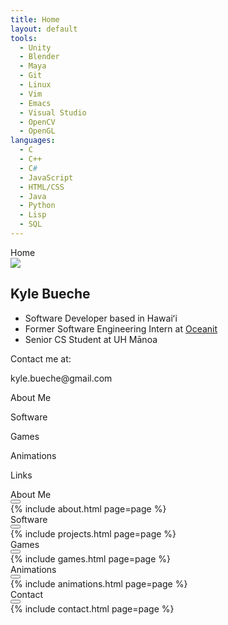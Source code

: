 ```yaml
---
title: Home
layout: default
tools:
  - Unity
  - Blender
  - Maya
  - Git
  - Linux
  - Vim
  - Emacs
  - Visual Studio
  - OpenCV
  - OpenGL
languages:
  - C
  - C++
  - C#
  - JavaScript
  - HTML/CSS
  - Java
  - Python
  - Lisp
  - SQL
---
```


<!-- Main Window -->
<div id="main-window" class="window">
    <div class="title-bar">
        <div class="title-bar-text">Home</div>
    </div>
    <div class="window-body">
        <article role="tabpanel">
            <div class="row">
                <div class="col">
                    <img src="https://github.com/kylebueche.png" class="circle-img">
                </div>
                <div class="col center">
                    <h2>Kyle Bueche</h2>
					<ul>
						<li class="text-md">Software Developer based in Hawaiʻi</li> 
						<li class="text-md">Former Software Engineering Intern at <a target="_blank" class="icon-color bold" href="https://oceanit.com/">Oceanit</a></li>
						<li class="text-md">Senior CS Student at UH Mānoa</li>
					</ul>
                    <p>Contact me at: <p class="grey bold">kyle.bueche@gmail.com</p></p>
                </div> 
            </div>
        </article>
        <div class="icon-buttons row center">
            <div class="icon-button col center align-center">
                <i id="about-button" aria-label="about" class="fa-regular fa-circle-user"></i>
                <p class="bold">About Me</p>
            </div>
            <div class="icon-button col center align-center">
                <i id="software-button" aria-label="software" class="fa-regular fa-file-code"></i>
                <p class="bold">Software</p>
            </div>
            <div class="icon-button col center align-center">
                <i id="games-button" aria-label="games" class="fa-regular fa-keyboard"></i>
                <p class="bold">Games</p>
            </div>
            <div class="icon-button col center align-center">
                <i id="animations-button" aria-label="animations" class="fa-regular fa-pen-to-square"></i>
                <p class="bold">Animations</p>
            </div>
            <div class="icon-button col center align-center">
                <i id="contact-button" aria-label="contact" class="fa-regular fa-paper-plane"></i>
                <p class="bold">Links</p>
            </div>
        </div>
    </div>
</div>

<!-- About Window -->
<div id="about" class="draggable">
    <div class="window">
        <div class="title-bar">
            <div class="title-bar-text">About Me</div>
            <div class="title-bar-controls">
                <button aria-label="Close"></button>
            </div>
        </div>
        <div class="window-body">
            {% include about.html page=page %}
        </div>
    </div>
</div>

<!-- Software Window -->
<div id="software" class="draggable">
    <div class="window">
        <div class="title-bar">
            <div class="title-bar-text">Software</div>
            <div class="title-bar-controls">
                <button aria-label="Close"></button>
            </div>
        </div>
        <div class="window-body">
            {% include projects.html page=page %}
        </div>
    </div>
</div>

<!-- Games Window -->
<div id="games" class="draggable">
    <div class="window">
        <div class="title-bar">
            <div class="title-bar-text">Games</div>
            <div class="title-bar-controls">
                <button aria-label="Close"></button>
            </div>
        </div>
        <div class="window-body">
            {% include games.html page=page %}
        </div>
    </div>
</div>

<!-- Animations Window -->
<div id="animations" class="draggable">
    <div id="animations-window" class="window">
        <div class="title-bar">
            <div class="title-bar-text">Animations</div>
            <div class="title-bar-controls">
                <button aria-label="Close"></button>
            </div>
        </div>
        <div class="window-body">
            {% include animations.html page=page %}
        </div>
    </div>
</div>

<!-- Contact Window -->
<div id="contact" class="draggable">
    <div id="contact-window" class="window">
        <div class="title-bar">
            <div class="title-bar-text">Contact</div>
            <div class="title-bar-controls">
                <button aria-label="Close"></button>
            </div>
        </div>
        <div class="window-body">
            {% include contact.html page=page %}
        </div>
    </div>
</div>
